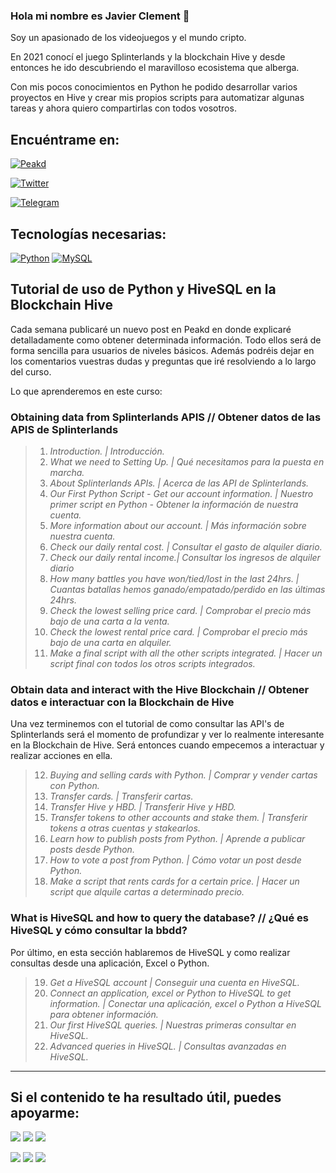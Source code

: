 ### Hola mi nombre es Javier Clement 👋

Soy un apasionado de los videojuegos y el mundo cripto.

En 2021 conocí el juego Splinterlands y la blockchain Hive y desde entonces he ido descubriendo el maravilloso ecosistema que alberga.

Con mis pocos conocimientos en Python he podido desarrollar varios proyectos en Hive y crear mis propios scripts para automatizar algunas tareas y ahora quiero compartirlas con todos vosotros.

## Encuéntrame en:

[![Peakd](https://img.shields.io/badge/Peakd-@javivisan-e31337?style=for-the-badge&logo=hive_blockchain&logoColor=white&labelColor=101010)](https://peakd.com/@javivisan)

[![Twitter](https://img.shields.io/badge/Twitter-@javi2san-1DA1F2?style=for-the-badge&logo=twitter&logoColor=white&labelColor=101010)](https://twitter.com/javi2san)

[![Telegram](https://img.shields.io/badge/Telegram-@javivisanph-23aaeb?style=for-the-badge&logo=telegram&logoColor=white&labelColor=101010)](https://t.me/javivisanph)

## Tecnologías necesarias:

[![Python](https://img.shields.io/badge/Python-yellow?style=for-the-badge&logo=python&logoColor=white&labelColor=101010)](https://www.python.org/) [![MySQL](https://img.shields.io/badge/MySQL-4479A1?style=for-the-badge&logo=mysql&logoColor=white&labelColor=101010)](https://www.mysql.com/)

## Tutorial de uso de Python y HiveSQL en la Blockchain Hive

Cada semana publicaré un nuevo post en Peakd en donde explicaré detalladamente como obtener determinada información. Todo ellos será de forma sencilla para usuarios de niveles básicos. Además podréis dejar en los comentarios vuestras dudas y preguntas que iré resolviendo a lo largo del curso.

Lo que aprenderemos en este curso:

### Obtaining data from Splinterlands APIS // Obtener datos de las APIS de Splinterlands

> 1. *Introduction. | Introducción.*
> 2. *What we need to Setting Up. | Qué necesitamos para la puesta en marcha.*
> 3. *About Splinterlands APIs. | Acerca de las API de Splinterlands.*
> 4. *Our First Python Script - Get our account information. | Nuestro primer script en Python - Obtener la información de nuestra cuenta.*
> 5. *More information about our account. | Más información sobre nuestra cuenta.*
> 6. *Check our daily rental cost. | Consultar el gasto de alquiler diario.*
> 7. *Check our daily rental income.| Consultar los ingresos de alquiler diario*
> 8. *How many battles you have won/tied/lost in the last 24hrs. | Cuantas batallas hemos ganado/empatado/perdido en las últimas 24hrs.*
> 9. *Check the lowest selling price card. | Comprobar el precio más bajo de una carta a la venta.*
> 10. *Check the lowest rental price card. | Comprobar el precio más bajo de una carta en alquiler.*
> 11. *Make a final script with all the other scripts integrated. | Hacer un script final con todos los otros scripts integrados.*

### Obtain data and interact with the Hive Blockchain // Obtener datos e interactuar con la Blockchain de Hive

Una vez terminemos con el tutorial de como consultar las API's de Splinterlands será el momento de profundizar y ver lo realmente interesante en la Blockchain de Hive. Será entonces cuando empecemos a interactuar y realizar acciones en ella. 

> 12. *Buying and selling cards with Python. | Comprar y vender cartas con Python.*
> 13. *Transfer cards. | Transferir cartas.*
> 14. *Transfer Hive y HBD. | Transferir Hive y HBD.*
> 15. *Transfer tokens to other accounts and stake them. | Transferir tokens a otras cuentas y stakearlos.*
> 16. *Learn how to publish posts from Python. | Aprende a publicar posts desde Python.*
> 17. *How to vote a post from Python. | Cómo votar un post desde Python.*
> 18. *Make a script that rents cards for a certain price. | Hacer un script que alquile cartas a determinado precio.*

### What is HiveSQL and how to query the database? // ¿Qué es HiveSQL y cómo consultar la bbdd?

Por último, en esta sección hablaremos de HiveSQL y como realizar consultas desde una aplicación, Excel o Python.

> 19. *Get a HiveSQL account | Conseguir una cuenta en HiveSQL.*
> 20. *Connect an application, excel or Python to HiveSQL to get information. | Conectar una aplicación, excel o Python a HiveSQL para obtener información.*
> 21. *Our first HiveSQL queries. | Nuestras primeras consultar en HiveSQL.*
> 22. *Advanced queries in HiveSQL. | Consultas avanzadas en HiveSQL.*

---

## Si el contenido te ha resultado útil, puedes apoyarme:

[![](https://img.shields.io/badge/1%20HIVE-8e8e8e?style=for-the-badge&labelColor=101010)](https://hivesigner.com/sign/transfer?to=javivisan&amount=1%20HIVE) [![](https://img.shields.io/badge/5%20HIVE-8e8e8e?style=for-the-badge&labelColor=101010)](https://hivesigner.com/sign/transfer?to=javivisan&amount=5%20HIVE) [![](https://img.shields.io/badge/10%20HIVE-8e8e8e?style=for-the-badge&labelColor=101010)](https://hivesigner.com/sign/transfer?to=javivisan&amount=10%20HIVE)

[![](https://img.shields.io/badge/1%20HBD-8e8e8e?style=for-the-badge&labelColor=101010)](https://hivesigner.com/sign/transfer?to=javivisan&amount=1%20HBD) [![](https://img.shields.io/badge/5%20HBD-8e8e8e?style=for-the-badge&labelColor=101010)](https://hivesigner.com/sign/transfer?to=javivisan&amount=5%20HBD) [![](https://img.shields.io/badge/10%20HBD-8e8e8e?style=for-the-badge&labelColor=101010)](https://hivesigner.com/sign/transfer?to=javivisan&amount=10%20HBD)

